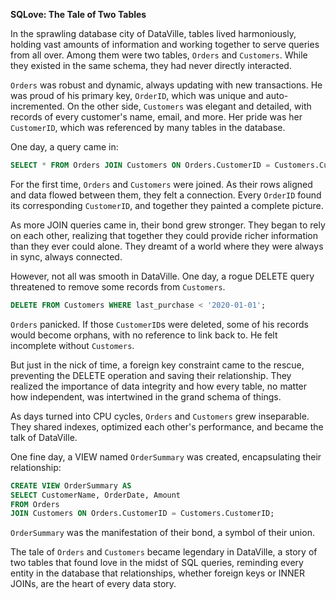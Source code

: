 **SQLove: The Tale of Two Tables**

In the sprawling database city of DataVille, tables lived harmoniously, holding vast amounts of information and working together to serve queries from all over. Among them were two tables, `Orders` and `Customers`. While they existed in the same schema, they had never directly interacted. 

`Orders` was robust and dynamic, always updating with new transactions. He was proud of his primary key, `OrderID`, which was unique and auto-incremented. On the other side, `Customers` was elegant and detailed, with records of every customer's name, email, and more. Her pride was her `CustomerID`, which was referenced by many tables in the database.

One day, a query came in:

```sql
SELECT * FROM Orders JOIN Customers ON Orders.CustomerID = Customers.CustomerID;
```

For the first time, `Orders` and `Customers` were joined. As their rows aligned and data flowed between them, they felt a connection. Every `OrderID` found its corresponding `CustomerID`, and together they painted a complete picture.

As more JOIN queries came in, their bond grew stronger. They began to rely on each other, realizing that together they could provide richer information than they ever could alone. They dreamt of a world where they were always in sync, always connected.

However, not all was smooth in DataVille. One day, a rogue DELETE query threatened to remove some records from `Customers`. 

```sql
DELETE FROM Customers WHERE last_purchase < '2020-01-01';
```

`Orders` panicked. If those `CustomerID`s were deleted, some of his records would become orphans, with no reference to link back to. He felt incomplete without `Customers`.

But just in the nick of time, a foreign key constraint came to the rescue, preventing the DELETE operation and saving their relationship. They realized the importance of data integrity and how every table, no matter how independent, was intertwined in the grand schema of things.

As days turned into CPU cycles, `Orders` and `Customers` grew inseparable. They shared indexes, optimized each other's performance, and became the talk of DataVille.

One fine day, a VIEW named `OrderSummary` was created, encapsulating their relationship:

```sql
CREATE VIEW OrderSummary AS 
SELECT CustomerName, OrderDate, Amount 
FROM Orders 
JOIN Customers ON Orders.CustomerID = Customers.CustomerID;
```

`OrderSummary` was the manifestation of their bond, a symbol of their union.

The tale of `Orders` and `Customers` became legendary in DataVille, a story of two tables that found love in the midst of SQL queries, reminding every entity in the database that relationships, whether foreign keys or INNER JOINs, are the heart of every data story.